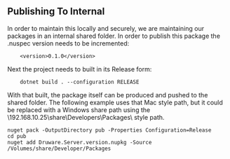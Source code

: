 ## Publishing To Internal

In order to maintain this locally and securely, we are maintaining our packages
in an internal shared folder. In order to publish this package the .nuspec
version needs to be incremented:

```
    <version>0.1.0</version>
```

Next the project needs to built in its Release form:

```
    dotnet build . --configuration RELEASE 
```

With that built, the package itself can be produced and pushed to the shared
folder.  The following example uses that Mac style path, but it could be
replaced with a Windows share path using the
\\192.168.10.25\share\Developers\Packages\ style path.

```
nuget pack -OutputDirectory pub -Properties Configuration=Release
cd pub 
nuget add Druware.Server.version.nupkg -Source /Volumes/share/Developer/Packages
```